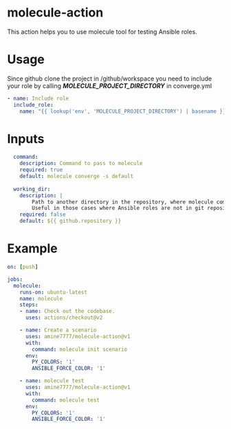 # molecule-action

This action helps you to use molecule tool for testing Ansible roles.

# Usage 
Since github clone the project in /github/workspace you need to include your role by calling 
***MOLECULE_PROJECT_DIRECTORY*** in converge.yml

```yaml
- name: Include role
  include_role:
    name: "{{ lookup('env', 'MOLECULE_PROJECT_DIRECTORY') | basename }}"
```

# Inputs
```yaml
  command:
    description: Command to pass to molecule
    required: true
    default: molecule converge -s default
 
  working_dir:
    description: |
        Path to another directory in the repository, where molecule command will be issued from.
        Useful in those cases where Ansible roles are not in git repository root.
    required: false
    default: ${{ github.repository }}
```

# Example

```yaml
on: [push]

jobs:
  molecule:
    runs-on: ubuntu-latest
    name: molecule 
    steps:
    - name: Check out the codebase.
      uses: actions/checkout@v2

    - name: Create a scenario
      uses: amine7777/molecule-action@v1
      with:
        command: molecule init scenario
      env:
        PY_COLORS: '1'
        ANSIBLE_FORCE_COLOR: '1'

    - name: molecule test
      uses: amine7777/molecule-action@v1
      with:
        command: molecule test  
      env:
        PY_COLORS: '1'
        ANSIBLE_FORCE_COLOR: '1'
```
